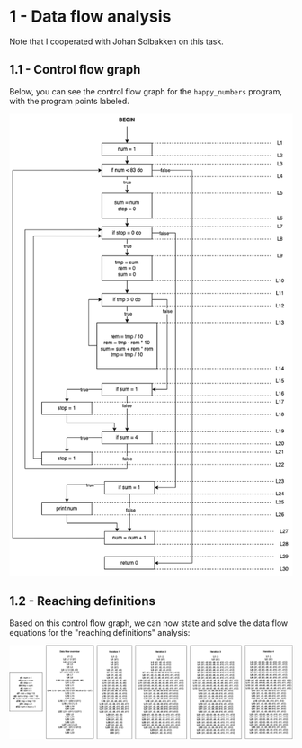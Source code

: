 # 1 - Data flow analysis

Note that I cooperated with Johan Solbakken on this task.

## 1.1 - Control flow graph

Below, you can see the control flow graph for the `happy_numbers` program, with the program points labeled.

![Control flow graph for happy_numbers](./diagram/1.png)

## 1.2 - Reaching definitions

Based on this control flow graph, we can now state and solve the data flow equations for the "reaching definitions" analysis:

![Reaching definitions](./diagram/2.png)

